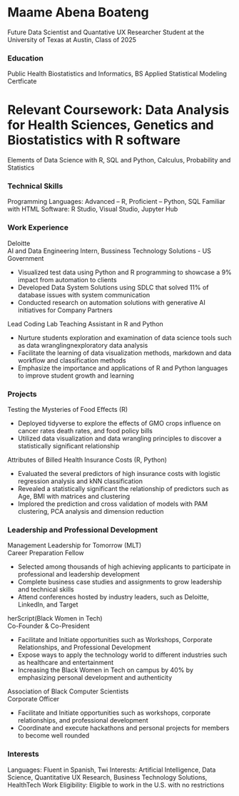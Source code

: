 # Maame Abena Boateng 
Future Data Scientist and Quantative UX Researcher 
Student at the University of Texas at Austin, Class of 2025 


### Education 
Public Health Biostatistics and Informatics, BS
Applied Statistical Modeling Certficate

# Relevant Coursework: Data Analysis for Health Sciences, Genetics and Biostatistics with R software
Elements of Data Science with R, SQL and Python, Calculus, Probability and Statistics

### Technical Skills 
Programming Languages: Advanced – R, Proficient  – Python, SQL Familiar with HTML
Software: R Studio, Visual Studio, Jupyter Hub

### Work Experience 
Deloitte 		                                                                                 
AI and Data Engineering Intern, Bussiness Technology Solutions	- US Government          
- Visualized test data using Python and R programming to showcase a 9% impact from automation to clients
- Developed Data System Solutions using SDLC that solved 11% of database issues with system communication
- Conducted research on automation solutions with generative AI initiatives for Company Partners 

Lead Coding Lab Teaching Assistant in R and Python                                              
- Nurture students exploration and examination of data science tools such as data wranglingnexploratory data analysis 
- Facilitate the learning of data visualization methods, markdown and data workflow and classification methods
- Emphasize the importance and applications of R and Python languages to improve student growth and learning


### Projects 
Testing the Mysteries of Food Effects (R)					         
- Deployed tidyverse to explore the effects of GMO crops influence on cancer rates death rates, and food policy bills
- Utilized data visualization and data wrangling principles to discover a statistically significant relationship 

Attributes of Billed Health Insurance Costs (R, Python)					         
- Evaluated the several predictors of high insurance costs with logistic regression analysis and kNN classification
- Revealed a statistically significant the relationship of predictors such as Age, BMI with matrices and clustering
- Implored the prediction and cross validation of models with PAM clustering, PCA analysis and dimension reduction

### Leadership and Professional Development 
Management Leadership for Tomorrow (MLT) 						                                    
Career Preparation Fellow									                                              
-	Selected among thousands of high achieving applicants to participate in professional and leadership development
-	Complete business case studies and assignments to grow leadership and technical skills
-	Attend conferences hosted by industry leaders, such as Deloitte, LinkedIn, and Target

herScript(Black Women in Tech)			             	               	                      
Co-Founder & Co-President 								                                               
-	Facilitate and Initiate opportunities such as Workshops, Corporate Relationships, and Professional Development
-	Expose ways to apply the technology world to different industries such as healthcare and entertainment	
-	Increasing the Black Women in Tech on campus by 40% by emphasizing personal development and authenticity 

Association of Black Computer Scientists          			             	               	    
Corporate Officer             								                                           
-	Facilitate and Initiate opportunities such as workshops, corporate relationships, and professional development
-	Coordinate and execute hackathons and personal projects for members to become well rounded

### Interests 
Languages: Fluent in Spanish, Twi
Interests: Artificial Intelligence, Data Science, Quantitative UX Research, Business Technology Solutions, HealthTech
Work Eligibility: Eligible to work in the U.S. with no restrictions

